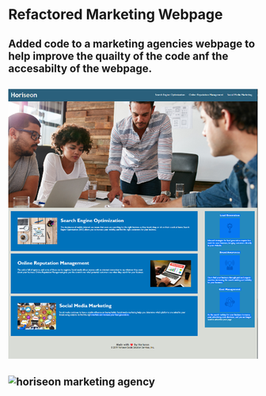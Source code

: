 # Refactored Marketing Webpage

## Added code to a marketing agencies webpage to help improve the quailty of the code anf the accesabilty of the webpage.

## ![Horiseon webpage screenshot](assets/images/screenshot.png)

## ![horiseon marketing agency](https://livschif.github.io/refactored-marketing-webpage/)

